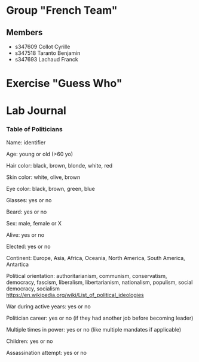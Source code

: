 # Group "French Team"

## Members
- s347609 Collot Cyrille
- s347518 Taranto Benjamin
- s347693 Lachaud Franck

# Exercise "Guess Who"

# Lab Journal

### Table of Politicians

Name: identifier

Age: young or old (>60 yo)

Hair color: black, brown, blonde, white, red

Skin color: white, olive, brown

Eye color: black, brown, green, blue

Glasses: yes or no

Beard: yes or no

Sex: male, female or X

Alive: yes or no

Elected: yes or no

Continent: Europe, Asia, Africa, Oceania, North America, South America, Antartica

Political orientation: authoritarianism, communism, conservatism, democracy, fascism, liberalism, libertarianism, nationalism, populism, social democracy, socialism
https://en.wikipedia.org/wiki/List_of_political_ideologies

War during active years: yes or no

Politician career: yes or no (if they had another job before becoming leader)

Multiple times in power: yes or no (like multiple mandates if applicable)

Children: yes or no

Assassination attempt: yes or no
